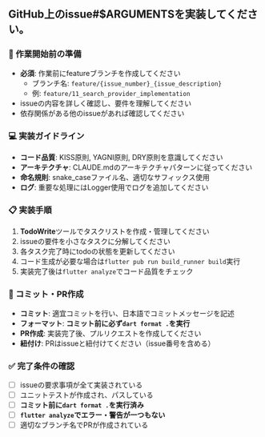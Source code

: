 ## GitHub上のissue#$ARGUMENTSを実装してください。

### 🚀 作業開始前の準備
- **必須**: 作業前にfeatureブランチを作成してください
  - ブランチ名: `feature/{issue_number}_{issue_description}`
  - 例: `feature/11_search_provider_implementation`
- issueの内容を詳しく確認し、要件を理解してください
- 依存関係がある他のissueがあれば確認してください

### 💻 実装ガイドライン
- **コード品質**: KISS原則, YAGNI原則, DRY原則を意識してください
- **アーキテクチャ**: CLAUDE.mdのアーキテクチャパターンに従ってください
- **命名規則**: snake_caseファイル名、適切なサフィックス使用
- **ログ**: 重要な処理にはLogger使用でログを追加してください

### 📋 実装手順
1. **TodoWrite**ツールでタスクリストを作成・管理してください
2. issueの要件を小さなタスクに分解してください
3. 各タスク完了時にtodoの状態を更新してください
4. コード生成が必要な場合は`flutter pub run build_runner build`実行
5. 実装完了後は`flutter analyze`でコード品質をチェック

### 🔄 コミット・PR作成
- **コミット**: 適宜コミットを行い、日本語でコミットメッセージを記述
- **フォーマット**: **コミット前に必ず`dart format .`を実行**
- **PR作成**: 実装完了後、プルリクエストを作成してください
- **紐付け**: PRはissueと紐付けてください（issue番号を含める）

### ✅ 完了条件の確認
- [ ] issueの要求事項が全て実装されている
- [ ] ユニットテストが作成され、パスしている
- [ ] **コミット前に`dart format .`を実行済み**
- [ ] **`flutter analyze`でエラー・警告が一つもない**
- [ ] 適切なブランチ名でPRが作成されている